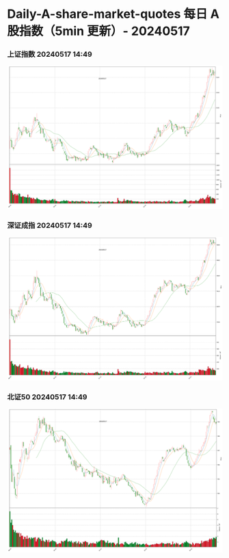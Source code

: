 
# Daily-A-share-market-quotes 每日 A 股指数（5min 更新）- 20240517

### 上证指数 20240517 14:49
![](./fig/2024/5/20240517-sh000001.png)

### 深证成指 20240517 14:49
![](./fig/2024/5/20240517-sz399001.png)

### 北证50 20240517 14:49
![](./fig/2024/5/20240517-bj899050.png)
